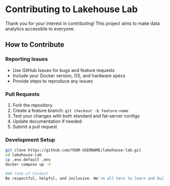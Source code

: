 # Contributing to Lakehouse Lab

Thank you for your interest in contributing! This project aims to make data analytics accessible to everyone.

## How to Contribute

### Reporting Issues
- Use GitHub Issues for bugs and feature requests
- Include your Docker version, OS, and hardware specs
- Provide steps to reproduce any issues

### Pull Requests
1. Fork the repository
2. Create a feature branch: `git checkout -b feature-name`
3. Test your changes with both standard and fat-server configs
4. Update documentation if needed
5. Submit a pull request

### Development Setup
```bash
git clone https://github.com/YOUR-USERNAME/lakehouse-lab.git
cd lakehouse-lab
cp .env.default .env
docker compose up -d

### Code of Conduct
Be respectful, helpful, and inclusive. We're all here to learn and build great open source software together.
